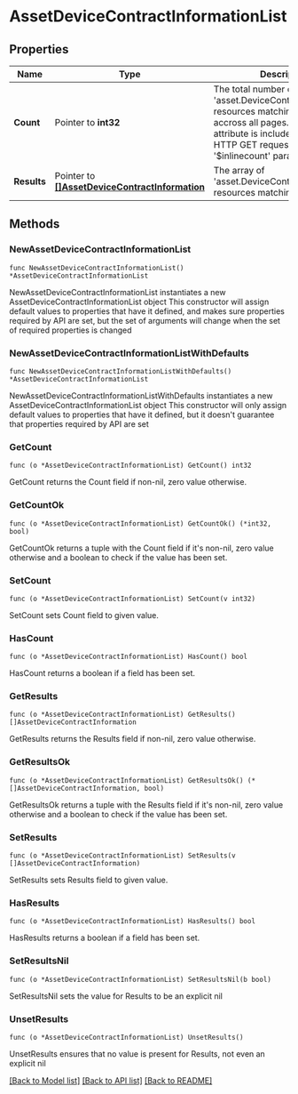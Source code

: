 # AssetDeviceContractInformationList

## Properties

Name | Type | Description | Notes
------------ | ------------- | ------------- | -------------
**Count** | Pointer to **int32** | The total number of &#39;asset.DeviceContractInformation&#39; resources matching the request, accross all pages. The &#39;Count&#39; attribute is included when the HTTP GET request includes the &#39;$inlinecount&#39; parameter. | [optional] 
**Results** | Pointer to [**[]AssetDeviceContractInformation**](asset.DeviceContractInformation.md) | The array of &#39;asset.DeviceContractInformation&#39; resources matching the request. | [optional] 

## Methods

### NewAssetDeviceContractInformationList

`func NewAssetDeviceContractInformationList() *AssetDeviceContractInformationList`

NewAssetDeviceContractInformationList instantiates a new AssetDeviceContractInformationList object
This constructor will assign default values to properties that have it defined,
and makes sure properties required by API are set, but the set of arguments
will change when the set of required properties is changed

### NewAssetDeviceContractInformationListWithDefaults

`func NewAssetDeviceContractInformationListWithDefaults() *AssetDeviceContractInformationList`

NewAssetDeviceContractInformationListWithDefaults instantiates a new AssetDeviceContractInformationList object
This constructor will only assign default values to properties that have it defined,
but it doesn't guarantee that properties required by API are set

### GetCount

`func (o *AssetDeviceContractInformationList) GetCount() int32`

GetCount returns the Count field if non-nil, zero value otherwise.

### GetCountOk

`func (o *AssetDeviceContractInformationList) GetCountOk() (*int32, bool)`

GetCountOk returns a tuple with the Count field if it's non-nil, zero value otherwise
and a boolean to check if the value has been set.

### SetCount

`func (o *AssetDeviceContractInformationList) SetCount(v int32)`

SetCount sets Count field to given value.

### HasCount

`func (o *AssetDeviceContractInformationList) HasCount() bool`

HasCount returns a boolean if a field has been set.

### GetResults

`func (o *AssetDeviceContractInformationList) GetResults() []AssetDeviceContractInformation`

GetResults returns the Results field if non-nil, zero value otherwise.

### GetResultsOk

`func (o *AssetDeviceContractInformationList) GetResultsOk() (*[]AssetDeviceContractInformation, bool)`

GetResultsOk returns a tuple with the Results field if it's non-nil, zero value otherwise
and a boolean to check if the value has been set.

### SetResults

`func (o *AssetDeviceContractInformationList) SetResults(v []AssetDeviceContractInformation)`

SetResults sets Results field to given value.

### HasResults

`func (o *AssetDeviceContractInformationList) HasResults() bool`

HasResults returns a boolean if a field has been set.

### SetResultsNil

`func (o *AssetDeviceContractInformationList) SetResultsNil(b bool)`

 SetResultsNil sets the value for Results to be an explicit nil

### UnsetResults
`func (o *AssetDeviceContractInformationList) UnsetResults()`

UnsetResults ensures that no value is present for Results, not even an explicit nil

[[Back to Model list]](../README.md#documentation-for-models) [[Back to API list]](../README.md#documentation-for-api-endpoints) [[Back to README]](../README.md)


